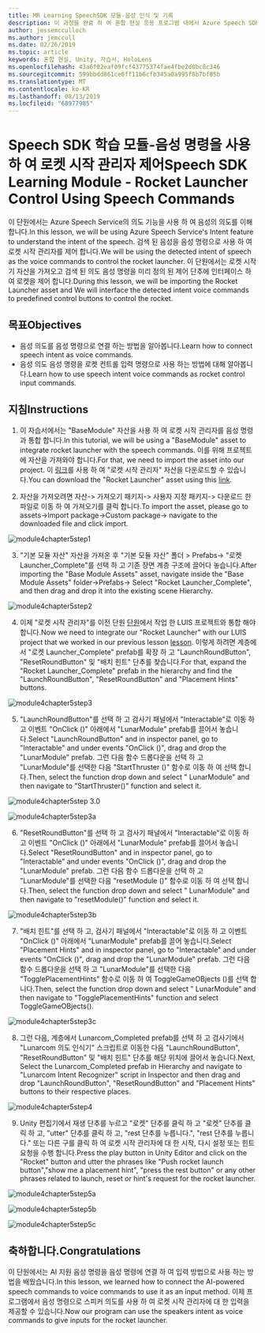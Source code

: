 ```yaml
---
title: MR Learning SpeechSDK 모듈-음성 인식 및 기록
description: 이 과정을 완료 하 여 혼합 현실 응용 프로그램 내에서 Azure Speech SDK를 구현 하는 방법을 알아보세요.
author: jessemcculloch
ms.author: jemccull
ms.date: 02/26/2019
ms.topic: article
keywords: 혼합 현실, Unity, 자습서, HoloLens
ms.openlocfilehash: 43a6f02eaf09fcf43775374fae4fbe2d0bc8c346
ms.sourcegitcommit: 599bbdd861ce6ff11b6cfb345a0a995f8b7bf85b
ms.translationtype: MT
ms.contentlocale: ko-KR
ms.lasthandoff: 08/13/2019
ms.locfileid: "68977985"
---
```

# <a name="speech-sdk-learning-module---rocket-launcher-control-using-speech-commands"></a><span data-ttu-id="35d0c-104">Speech SDK 학습 모듈-음성 명령을 사용 하 여 로켓 시작 관리자 제어</span><span class="sxs-lookup"><span data-stu-id="35d0c-104">Speech SDK Learning Module - Rocket Launcher Control Using Speech Commands</span></span>

<span data-ttu-id="35d0c-105">이 단원에서는 Azure Speech Service의 의도 기능을 사용 하 여 음성의 의도를 이해 합니다.</span><span class="sxs-lookup"><span data-stu-id="35d0c-105">In this lesson, we will be using Azure Speech Service's Intent feature to understand the intent of the speech.</span></span> <span data-ttu-id="35d0c-106">검색 된 음성을 음성 명령으로 사용 하 여 로켓 시작 관리자를 제어 합니다.</span><span class="sxs-lookup"><span data-stu-id="35d0c-106">We will be using the detected intent of speech as the voice commands to control the rocket launcher.</span></span> <span data-ttu-id="35d0c-107">이 단원에서는 로켓 시작 기 자산을 가져오고 검색 된 의도 음성 명령을 미리 정의 된 제어 단추에 인터페이스 하 여 로켓을 제어 합니다.</span><span class="sxs-lookup"><span data-stu-id="35d0c-107">During this lesson, we will be importing the Rocket Launcher asset and We will interface the detected intent voice commands to predefined control buttons to control the rocket.</span></span> 

## <a name="objectives"></a><span data-ttu-id="35d0c-108">목표</span><span class="sxs-lookup"><span data-stu-id="35d0c-108">Objectives</span></span>

- <span data-ttu-id="35d0c-109">음성 의도를 음성 명령으로 연결 하는 방법을 알아봅니다.</span><span class="sxs-lookup"><span data-stu-id="35d0c-109">Learn how to connect speech intent as voice commands.</span></span>
- <span data-ttu-id="35d0c-110">음성 의도 음성 명령을 로켓 컨트롤 입력 명령으로 사용 하는 방법에 대해 알아봅니다.</span><span class="sxs-lookup"><span data-stu-id="35d0c-110">Learn how to use speech intent voice commands as rocket control input commands.</span></span>

## <a name="instructions"></a><span data-ttu-id="35d0c-111">지침</span><span class="sxs-lookup"><span data-stu-id="35d0c-111">Instructions</span></span>
1. <span data-ttu-id="35d0c-112">이 자습서에서는 "BaseModule" 자산을 사용 하 여 로켓 시작 관리자를 음성 명령과 통합 합니다.</span><span class="sxs-lookup"><span data-stu-id="35d0c-112">In this tutorial, we will be using a "BaseModule" asset to integrate rocket launcher with the speech commands.</span></span> <span data-ttu-id="35d0c-113">이를 위해 프로젝트에 자산을 가져와야 합니다.</span><span class="sxs-lookup"><span data-stu-id="35d0c-113">For that, we need to import the asset into our project.</span></span> <span data-ttu-id="35d0c-114">이 [링크](https://github.com/microsoft/MixedRealityLearning/releases/tag/1.2)를 사용 하 여 "로켓 시작 관리자" 자산을 다운로드할 수 있습니다.</span><span class="sxs-lookup"><span data-stu-id="35d0c-114">You can download the "Rocket Launcher" asset using this [link](https://github.com/microsoft/MixedRealityLearning/releases/tag/1.2).</span></span> 

2. <span data-ttu-id="35d0c-115">자산을 가져오려면 자산-> 가져오기 패키지-> 사용자 지정 패키지-> 다운로드 한 파일로 이동 하 여 가져오기를 클릭 합니다.</span><span class="sxs-lookup"><span data-stu-id="35d0c-115">To import the asset, please go to assets->Import package->Custom package-> navigate to the downloaded file and click import.</span></span>

![module4chapter5step1](images/module4chapter5step1.PNG)

3. <span data-ttu-id="35d0c-117">"기본 모듈 자산" 자산을 가져온 후 "기본 모듈 자산" 폴더 > Prefabs-> "로켓 Launcher_Complete"를 선택 하 고 기존 장면 계층 구조에 끌어다 놓습니다.</span><span class="sxs-lookup"><span data-stu-id="35d0c-117">After importing the  "Base Module Assets" asset, navigate inside the "Base Module Assets" folder->Prefabs-> Select "Rocket Launcher_Complete", and then drag and drop it into the existing scene Hierarchy.</span></span>

![module4chapter5step2](images/module4chapter5step2.PNG)

4. <span data-ttu-id="35d0c-119">이제 "로켓 시작 관리자"를 이전 단원 [단원](mrlearning-speechSDK-ch4.md)에서 작업 한 LUIS 프로젝트와 통합 해야 합니다.</span><span class="sxs-lookup"><span data-stu-id="35d0c-119">Now we need to integrate our "Rocket Launcher" with our LUIS project that we worked in our previous lesson [lesson](mrlearning-speechSDK-ch4.md).</span></span> <span data-ttu-id="35d0c-120">이렇게 하려면 계층에서 "로켓 Launcher_Complete" prefab를 확장 하 고 "LaunchRoundButton", "ResetRoundButton" 및 "배치 힌트" 단추를 찾습니다.</span><span class="sxs-lookup"><span data-stu-id="35d0c-120">For that, expand the "Rocket Launcher_Complete" prefab in the hierarchy and find the "LaunchRoundButton", "ResetRoundButton" and "Placement Hints" buttons.</span></span>

![module4chapter5step3](images/module4chapter5step3.PNG)

5. <span data-ttu-id="35d0c-122">"LaunchRoundButton"를 선택 하 고 검사기 패널에서 "Interactable"로 이동 하 고 이벤트 "OnClick ()" 아래에서 "LunarModule" prefab를 끌어서 놓습니다.</span><span class="sxs-lookup"><span data-stu-id="35d0c-122">Select "LaunchRoundButton" and in inspector panel, go to "Interactable" and under events "OnClick ()", drag and drop the "LunarModule" prefab.</span></span> <span data-ttu-id="35d0c-123">그런 다음 함수 드롭다운을 선택 하 고 "LunarModule"를 선택한 다음 "StartThruster ()" 함수로 이동 하 여 선택 합니다.</span><span class="sxs-lookup"><span data-stu-id="35d0c-123">Then, select the function drop down and select " LunarModule" and then navigate to "StartThruster()" function and select it.</span></span>

![module4chapter5step 3.0](images/module4chapter5step3.0.PNG)

![module4chapter5step3a](images/module4chapter5step3a.PNG)

6. <span data-ttu-id="35d0c-126">"ResetRoundButton"를 선택 하 고 검사기 패널에서 "Interactable"로 이동 하 고 이벤트 "OnClick ()" 아래에서 "LunarModule" prefab를 끌어서 놓습니다.</span><span class="sxs-lookup"><span data-stu-id="35d0c-126">Select "ResetRoundButton" and in inspector panel, go to "Interactable" and under events "OnClick ()", drag and drop the "LunarModule" prefab.</span></span> <span data-ttu-id="35d0c-127">그런 다음 함수 드롭다운을 선택 하 고 "LunarModule"를 선택한 다음 "resetModule ()" 함수로 이동 하 여 선택 합니다.</span><span class="sxs-lookup"><span data-stu-id="35d0c-127">Then, select the function drop down and select " LunarModule" and then navigate to "resetModule()" function and select it.</span></span>

![module4chapter5step3b](images/module4chapter5step3b.PNG)

7. <span data-ttu-id="35d0c-129">"배치 힌트"를 선택 하 고, 검사기 패널에서 "Interactable"로 이동 하 고 이벤트 "OnClick ()" 아래에서 "LunarModule" prefab를 끌어 놓습니다.</span><span class="sxs-lookup"><span data-stu-id="35d0c-129">Select "Placement Hints" and in inspector panel, go to "Interactable" and under events "OnClick ()", drag and drop the "LunarModule" prefab.</span></span> <span data-ttu-id="35d0c-130">그런 다음 함수 드롭다운을 선택 하 고 "LunarModule"를 선택한 다음 "TogglePlacementHints" 함수로 이동 하 여 ToggleGameOBjects ()를 선택 합니다.</span><span class="sxs-lookup"><span data-stu-id="35d0c-130">Then, select the function drop down and select " LunarModule" and then navigate to "TogglePlacementHints" function and select ToggleGameOBjects().</span></span>

![module4chapter5step3c](images/module4chapter5step3c.PNG)

8.  <span data-ttu-id="35d0c-132">그런 다음, 계층에서 Lunarcom_Completed prefab를 선택 하 고 검사기에서 "Lunarcom 의도 인식기" 스크립트로 이동한 다음 "LaunchRoundButton", "ResetRoundButton" 및 "배치 힌트" 단추를 해당 위치에 끌어서 놓습니다.</span><span class="sxs-lookup"><span data-stu-id="35d0c-132">Next, Select the Lunarcom_Completed prefab in Hierarchy and navigate to "Lunarcom Intent Recognizer" script in Inspector and then drag and drop  "LaunchRoundButton", "ResetRoundButton" and "Placement Hints" buttons to their respective places.</span></span>

![module4chapter5step4](images/module4chapter5step4.PNG)

9. <span data-ttu-id="35d0c-134">Unity 편집기에서 재생 단추를 누르고 "로켓" 단추를 클릭 하 고 "로켓" 단추를 클릭 하 고, "utter" 단추를 클릭 하 고, "rest 단추를 누릅니다.", "rest 단추를 누릅니다." 또는 다른 구를 클릭 하 여 로켓 시작 관리자에 대 한 시작, 다시 설정 또는 힌트 요청을 수행 합니다.</span><span class="sxs-lookup"><span data-stu-id="35d0c-134">Press the play button in Unity Editor and click on the "Rocket" button and utter the phrases like "Push rocket launch button","show me a placement hint", "press the rest button" or any other phrases related to launch, reset or hint's request for the rocket launcher.</span></span>

![module4chapter5step5a](images/module4chapter5step5a.PNG)

![module4chapter5step5b](images/module4chapter5step5b.PNG)

![module4chapter5step5c](images/module4chapter5step5c.PNG)

## <a name="congratulations"></a><span data-ttu-id="35d0c-138">축하합니다.</span><span class="sxs-lookup"><span data-stu-id="35d0c-138">Congratulations</span></span>

<span data-ttu-id="35d0c-139">이 단원에서는 AI 지원 음성 명령을 음성 명령에 연결 하 여 입력 방법으로 사용 하는 방법을 배웠습니다.</span><span class="sxs-lookup"><span data-stu-id="35d0c-139">In this lesson, we learned how to connect the AI-powered speech commands to voice commands to use it as an input method.</span></span> <span data-ttu-id="35d0c-140">이제 프로그램에서 음성 명령으로 스피커 의도를 사용 하 여 로켓 시작 관리자에 대 한 입력을 제공할 수 있습니다.</span><span class="sxs-lookup"><span data-stu-id="35d0c-140">Now our program can use the speakers intent as voice commands to give inputs for the rocket launcher.</span></span>

